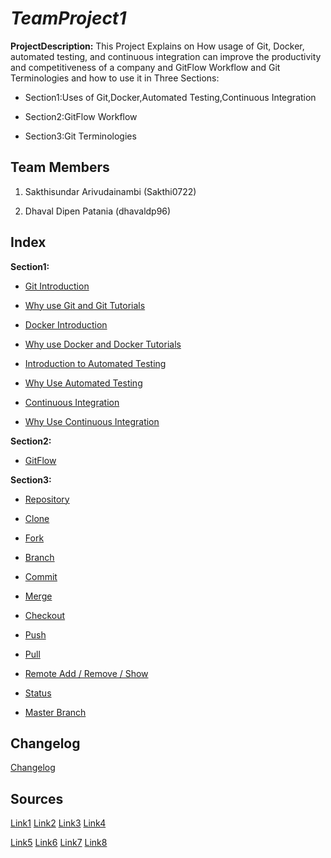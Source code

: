 # ***TeamProject1***
**ProjectDescription:** This Project Explains on How usage of Git, Docker, automated testing, and continuous integration can improve the productivity and competitiveness of a company and GitFlow Workflow and Git Terminologies and how to use it in Three Sections:

- Section1:Uses of Git,Docker,Automated Testing,Continuous Integration

- Section2:GitFlow Workflow

- Section3:Git Terminologies
## Team Members

1. Sakthisundar Arivudainambi (Sakthi0722)

1. Dhaval Dipen Patania (dhavaldp96)

## Index

**Section1:**
- [Git Introduction](Introduction%20to%20Git.md)

- [Why use Git and Git Tutorials](Why%20Git.md)

- [Docker Introduction](Introduction%20to%20Docker.md)

- [Why use Docker and Docker Tutorials](Why%20Docker.md)

- [Introduction to Automated Testing](Automated%20Testing.md)

- [Why Use Automated Testing](Why%20Automated%20Testing.md)

- [Continuous Integration](Continuous%20Integration.md)

- [Why Use Continuous Integration](Why%20Continuous%20Integration.md)

**Section2:**
- [GitFlow](GitFlow.md)

**Section3:**
- [Repository](Repository.md)

- [Clone](Clone.md)

- [Fork](Fork.md)

- [Branch](Branch.md)

- [Commit](Commit.md)

- [Merge](Merge.md)

- [Checkout](Checkout.md)

- [Push](Push.md)

- [Pull](Pull.md)

- [Remote Add / Remove / Show](Remote%20add_remove_show.md)

- [Status](Status.md)

- [Master Branch](Master%20Branch.md)

## Changelog

[Changelog](changelog.md)

## Sources

[Link1](https://guides.github.com/)
[Link2](https://try.github.io/)
[Link3](https://docs.docker.com/get-started/overview/)
[Link4](https://dzone.com/articles/introduction-to-docker-1#:~:text=Docker%20is%20an%20open%20platform,isolated%20environment%20called%20a%20container.)

[Link5](https://opensource.com/resources/what-docker)
[Link6](https://www.tutorialspoint.com/docker/index.htm)
[Link7](https://smartbear.com/solutions/automated-testing/#:~:text=Vastly%20Increases%20Your%20Test%20Coverage,to%20help%20improve%20software%20quality.&text=Test%20automation%20can%20easily%20execute,is%20impossible%20with%20manual%20tests.)
[Link8](https://git-scm.com/book/en/v2/Getting-Started-The-Command-Line)
